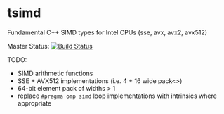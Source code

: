 # tsimd
Fundamental C++ SIMD types for Intel CPUs (sse, avx, avx2, avx512)

Master Status: [![Build Status](https://travis-ci.org/jeffamstutz/tsimd.svg?branch=master)](https://travis-ci.org/jeffamstutz/tsimd)

TODO:

- SIMD arithmetic functions
- SSE + AVX512 implementations (i.e. 4 + 16 wide pack<>)
- 64-bit element pack of widths > 1
- replace ```#pragma omp simd``` loop implementations with intrinsics where appropriate

